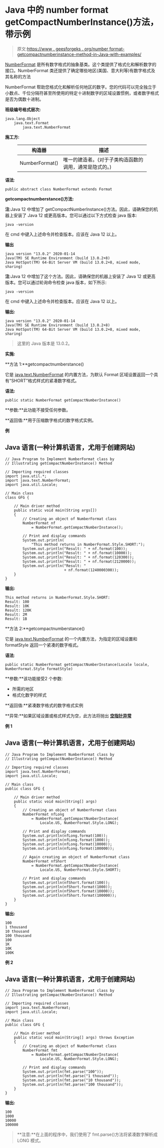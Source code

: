 # Java 中的 number format getCompactNumberInstance()方法，带示例

> 原文:[https://www . geesforgeks . org/number format-getcompactnumberinstance-method-in-Java-with-examples/](https://www.geeksforgeeks.org/numberformat-getcompactnumberinstance-method-in-java-with-examples/)

[NumberFormat](https://www.geeksforgeeks.org/numberformat-class-java/) 是所有数字格式的抽象基类。这个类提供了格式化和解析数字的接口。NumberFormat 类还提供了确定哪些地区(美国、意大利等)有数字格式及其名称的方法

NumberFormat 帮助您格式化和解析任何地区的数字。您的代码可以完全独立于小数点、千位分隔符甚至所使用的特定十进制数字的区域设置惯例，或者数字格式是否为偶数十进制。

**班级编号格式层次:**

```
java.lang.Object
    java.text.Format
        java.text.NumberFormat
```

**施工方:**

<figure class="table">

| 构造器 | 描述 |
| --- | --- |
| NumberFormat() | 唯一的建造者。(对于子类构造函数的调用，通常是隐式的。) |

</figure>

**语法**:

```
public abstract class NumberFormat extends Format
```

**getcompactnumberstance()方法:**

**注**:Java 12 中增加了 getCompactNumberInstance()方法。因此，请确保您的机器上安装了 Java 12 或更高版本。您可以通过以下方式检查 java 版本:

```
java -version
```

在 cmd 中键入上述命令并检查版本。应该在 Java 12 以上。

**输出**

```
java version "13.0.2" 2020-01-14
Java(TM) SE Runtime Environment (build 13.0.2+8)
Java HotSpot(TM) 64-Bit Server VM (build 13.0.2+8, mixed mode, sharing)
```

**注**:Java 12 中增加了这个方法。因此，请确保您的机器上安装了 Java 12 或更高版本。您可以通过轮询命令检查 java 版本，如下所示:

```
java -version
```

在 cmd 中键入上述命令并检查版本。应该在 Java 12 以上。

**输出:**

```
java version "13.0.2" 2020-01-14
Java(TM) SE Runtime Environment (build 13.0.2+8)
Java HotSpot(TM) 64-Bit Server VM (build 13.0.2+8, mixed mode, sharing)
```

> 这里的 Java 版本是 13.0.2。

**实施:**

**方法 1:**getcompactnumberstance()

它是 [java.text.NumberFormat](https://www.geeksforgeeks.org/numberformat-class-java/) 的内置方法，为默认 Format 区域设置返回一个具有“SHORT”格式样式的紧凑数字格式。

**语法:**

```
public static NumberFormat getCompactNumberInstance()
```

**参数:**此功能不接受任何参数。

**返回值:**用于压缩数字格式的数字格式实例。

**例**

## Java 语言(一种计算机语言，尤用于创建网站)

```
// Java Program to Implement NumberFormat class by
// Illustrating getCompactNumberInstance() Method 

// Importing required classes
import java.util.*;
import java.text.NumberFormat;
import java.util.Locale;

// Main class
class GFG {

    // Main driver method  
    public static void main(String args[])
    {
        // Creating an object of NumberFormat class
        NumberFormat nf
            = NumberFormat.getCompactNumberInstance();

        // Print and display commands 
        System.out.println(
            "This method returns in NumberFormat.Style.SHORT:");
        System.out.println("Result: " + nf.format(100));
        System.out.println("Result: " + nf.format(10000));
        System.out.println("Result: " + nf.format(120300));
        System.out.println("Result: " + nf.format(2120000));
        System.out.println("Result: "
                           + nf.format(1240000300));
    }
}
```

**输出:**

```
This method returns in NumberFormat.Style.SHORT:
Result: 100
Result: 10K
Result: 120K
Result: 2M
Result: 1B
```

**方法 2:**getcompactnumberstance()

它是 [java.text.NumberFormat](https://www.geeksforgeeks.org/numberformat-class-java/) 的一个内置方法，为指定的区域设置和 formatStyle 返回一个紧凑的数字格式。

**语法**:

```
public static NumberFormat getCompactNumberInstance​(Locale locale, NumberFormat.Style formatStyle)
```

**参数:**该功能接受2 个参数:

*   所需的地区
*   格式化数字的样式

**返回值:**紧凑数字格式的数字格式实例

**异常:**如果区域设置或格式样式为空，此方法将抛出 [**空指针异常**](https://www.geeksforgeeks.org/null-pointer-exception-in-java/)

**例 1**

## Java 语言(一种计算机语言，尤用于创建网站)

```
// Java Program to Implement NumberFormat class by
// Illustrating getCompactNumberInstance​() Method

// Importing required classes
import java.text.NumberFormat;
import java.util.Locale;

// Main class
public class GFG {

    // Main driver method
    public static void main(String[] args)
    {
        // Creating an object of NumberFormat class
        NumberFormat nfLong
            = NumberFormat.getCompactNumberInstance(
                Locale.US, NumberFormat.Style.LONG);

        // Print and display commands
        System.out.println(nfLong.format(100));
        System.out.println(nfLong.format(1000));
        System.out.println(nfLong.format(10000));
        System.out.println(nfLong.format(100000));

        // Again creating an object of NumberFormat class
        NumberFormat nfShort
            = NumberFormat.getCompactNumberInstance(
                Locale.US, NumberFormat.Style.SHORT);

        // Print and display commands
        System.out.println(nfShort.format(100));
        System.out.println(nfShort.format(1000));
        System.out.println(nfShort.format(10000));
        System.out.println(nfShort.format(100000));
    }
}
```

**输出:**

```
100
1 thousand
10 thousand
100 thousand
100
1K
10K
100K
```

**例 2**

## Java 语言(一种计算机语言，尤用于创建网站)

```
// Java Program to Implement NumberFormat class by
// Illustrating getCompactNumberInstance​() Method

// Importing required classes
import java.text.NumberFormat;
import java.util.Locale;

// Main class
public class GFG {

    // Main driver method
    public static void main(String[] args) throws Exception
    {
        // Creating an object of NumberFormat class
        NumberFormat fmt
            = NumberFormat.getCompactNumberInstance(
                Locale.US, NumberFormat.Style.LONG);

        // Print and display commands
        System.out.println(fmt.parse("100"));
        System.out.println(fmt.parse("1 thousand"));
        System.out.println(fmt.parse("10 thousand"));
        System.out.println(fmt.parse("100 thousand"));
    }
}
```

**输出:**

```
100
1000
10000
100000
```

> **注意:**在上面的程序中，我们使用了 fmt.parse()方法将紧凑数字解析成 LONG 模式。